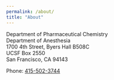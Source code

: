 ```yaml
---
permalink: /about/
title: "About"
---
```


Department of Pharmaceutical Chemistry\
Department of Anesthesia\
1700 4th Street, Byers Hall B508C\
UCSF Box 2550\
San Francisco, CA 94143

​Phone: [415-502-3744](tel:+1-415-502-3744)
